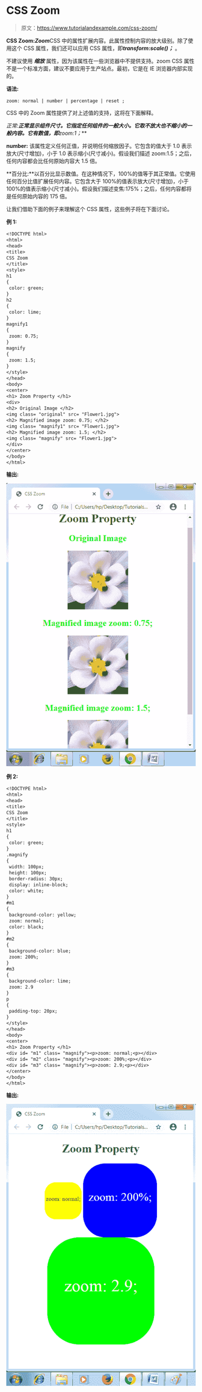 # CSS Zoom

> 原文：<https://www.tutorialandexample.com/css-zoom/>

**CSS Zoom:*Zoom***CSS 中的属性扩展内容。此属性控制内容的放大级别。除了使用这个 CSS 属性，我们还可以应用 CSS 属性，即***transform:scale()；*** 。

不建议使用 ***缩放*** 属性，因为该属性在一些浏览器中不提供支持。zoom CSS 属性不是一个标准方面，建议不要应用于生产站点。最初，它是在 IE 浏览器内部实现的。

**语法:**

```
zoom: normal | number | percentage | reset ;  
```

CSS 中的 Zoom 属性提供了对上述值的支持，这将在下面解释。

**正常:**正常显示组件尺寸。它指定任何组件的一般大小。它取不放大也不缩小的一般内容。它有数值，即***zoom:1；***

**number:** 该属性定义任何正值，并说明任何缩放因子。它包含的值大于 1.0 表示放大(尺寸增加)，小于 1.0 表示缩小(尺寸减小)。假设我们描述 zoom:1.5；之后，任何内容都会比任何原始内容大 1.5 倍。

**百分比:**以百分比显示数值。在这种情况下，100%的值等于其正常值。它使用任何百分比值扩展任何内容。它包含大于 100%的值表示放大(尺寸增加)，小于 100%的值表示缩小(尺寸减小)。假设我们描述变焦:175%；之后，任何内容都将是任何原始内容的 175 倍。

让我们借助下面的例子来理解这个 CSS 属性，这些例子将在下面讨论。

**例 1:**

```
<!DOCTYPE html>
<html>
<head>
<title>
CSS Zoom
</title>
<style>
h1
{
 color: green;
}
h2
{
 color: lime;
}
magnify1
{
 zoom: 0.75;
}
magnify
{
 zoom: 1.5;
}
</style>
</head>
<body>
<center>
<h1> Zoom Property </h1>
<div>
<h2> Original Image </h2>
<img class= "original" src= "Flower1.jpg">
<h2> Magnified image zoom: 0.75; </h2>
<img class= "magnify1" src= "Flower1.jpg">
<h2> Magnified image zoom: 1.5; </h2>
<img class= "magnify" src= "Flower1.jpg">
</div>
</center>
</body>
</html>
```

**输出:**

![CSS Zoom](img/a9cdd9452a3b745404ce0e3e0786d02d.png)

**例 2:**

```
<!DOCTYPE html>
<html>
<head>
<title>
CSS Zoom
</title>
<style>
h1
{
 color: green;
}
.magnify
{
 width: 100px;
 height: 100px;
 border-radius: 30px;
 display: inline-block;
 color: white;
}
#m1
{
 background-color: yellow;
 zoom: normal;
 color: black;
}
#m2
{
 background-color: blue;
 zoom: 200%;
}
#m3
{
 background-color: lime;
 zoom: 2.9
}
p
{
 padding-top: 20px;
}
</style>
</head>
<body>
<center>
<h1> Zoom Property </h1>
<div id= "m1" class= "magnify"><p>zoom: normal;<p></div>
<div id= "m2" class= "magnify"><p>zoom: 200%;<p></div>
<div id= "m3" class= "magnify"><p>zoom: 2.9;<p></div>
</center>
</body>
</html>
```

**输出:**

![CSS Zoom](img/523fbe739d386e84e8c0c4fd24fc5ff9.png)